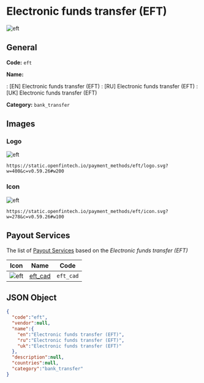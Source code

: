 
# Electronic funds transfer (EFT) 
![eft](https://static.openfintech.io/payment_methods/eft/logo.svg?w=400&c=v0.59.26#w200)  

## General 
**Code:** `eft` 
 
**Name:** 
 
:	[EN] Electronic funds transfer (EFT) 
:	[RU] Electronic funds transfer (EFT) 
:	[UK] Electronic funds transfer (EFT) 
 
**Category:** `bank_transfer` 
 

## Images 

### Logo 
![eft](https://static.openfintech.io/payment_methods/eft/logo.svg?w=400&c=v0.59.26#w200)  

```
https://static.openfintech.io/payment_methods/eft/logo.svg?w=400&c=v0.59.26#w200
```  

### Icon 
![eft](https://static.openfintech.io/payment_methods/eft/icon.svg?w=278&c=v0.59.26#w100)  

```
https://static.openfintech.io/payment_methods/eft/icon.svg?w=278&c=v0.59.26#w100
```  

## Payout Services 
 
The list of [Payout Services](/payout-services/) based on the _Electronic funds transfer (EFT)_ 

|Icon|Name|Code| 
|:---:|:---:|:---:| 
|![eft](https://static.openfintech.io/payout_methods/eft/icon.svg?w=278&c=v0.59.26#w40) |[eft_cad](/payout-services/eft_cad/)|`eft_cad`| 
 

## JSON Object 

```json
{
  "code":"eft",
  "vendor":null,
  "name":{
    "en":"Electronic funds transfer (EFT)",
    "ru":"Electronic funds transfer (EFT)",
    "uk":"Electronic funds transfer (EFT)"
  },
  "description":null,
  "countries":null,
  "category":"bank_transfer"
}
```  
